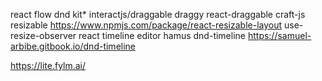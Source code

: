react flow
dnd kit*
interactjs/draggable
draggy
react-draggable
craft-js
resizable
https://www.npmjs.com/package/react-resizable-layout
use-resize-observer
react timeline editor
hamus
dnd-timeline https://samuel-arbibe.gitbook.io/dnd-timeline


https://lite.fylm.ai/